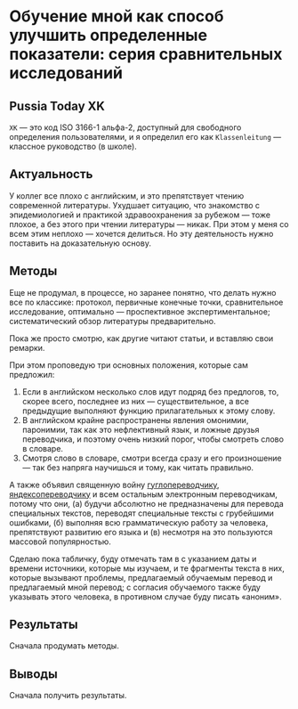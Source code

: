 # Обучение мной как способ улучшить определенные показатели: серия сравнительных исследований

## Pussia Today XK

`XK` — это код ISO 3166-1 альфа-2, доступный для свободного определения пользователями, и я определил его как `Klassenleitung` — классное руководство (в школе).

## Актуальность

У коллег все плохо с английским, и это препятствует чтению современной литературы. Ухудшает ситуацию, что знакомство с эпидемиологией и практикой здравоохранения за рубежом — тоже плохое, а без этого при чтении литературы — никак. При этом у меня со всем этим неплохо — хочется делиться. Но эту деятельность нужно поставить на доказательную основу.

## Методы

Еще не продумал, в процессе, но заранее понятно, что делать нужно все по классике: протокол, первичные конечные точки, сравнительное исследование, оптимально — проспективное экспертиментальное; систематический обзор литературы предварительно.

Пока же просто смотрю, как другие читают статьи, и вставляю свои ремарки.

При этом проповедую три основных положения, которые сам предложил:

1. Если в английском несколько слов идут подряд без предлогов, то, скорее всего, последнее из них — существительное, а все предыдущие выполняют функцию прилагательных к этому слову.
2. В английском крайне распространены явления омонимии, паронимии, так как это нефлективный язык, и ложные друзья переводчика, и поэтому очень низкий порог, чтобы смотреть слово в словаре.
3. Смотря слово в словаре, смотри всегда сразу и его произношение — так без напряга научишься и тому, как читать правильно.

А также объявил священную войну [гуглопереводчику](https://translate.google.com), [яндексопереводчику](https://translate.yandex.ru) и всем остальным электронным переводчикам, потому что они, (а) будучи абсолютно не предназначены для перевода специальных текстов, переводят специальные тексты с грубейшими ошибками, (б) выполняя всю грамматическую работу за человека, препятствуют развитию его языка и (в) несмотря на это пользуются массовой популярностью.

Сделаю пока табличку, буду отмечать там в с указанием даты и времени источники, которые мы изучаем, и те фрагменты текста в них, которые вызывают проблемы, предлагаемый обучаемым перевод и предлагаемый мной перевод; с согласия обучаемого также буду указывать этого человека, в противном случае буду писать «аноним».

## Результаты

Сначала продумать методы.

## Выводы

Сначала получить результаты.
